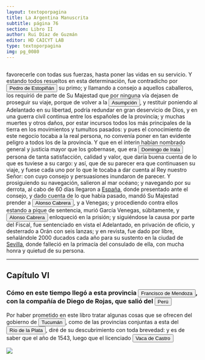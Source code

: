 ```yaml
---
layout: textoporpagina
title: La Argentina Manuscrita
subtitle: página 76
section: Libro II
author: Rui Díaz de Guzmán
editor: HD CAICYT LAB
type: textoporpagina
img: pg_0080
---
```


<div class="row">
    <div class="column">
<p>favorecerle con todas sus fuerzas, hasta poner las vidas en su servicio. Y estando todos resueltos en esta determinación, fue contradicho por <button class="balloon" data-balloon-pos="up" data-balloon-length="large" data-balloon="Pedro de Estopiñán y Virués o simplemente Pedro Estopiñán y también conocido como Pedro de Estopiñán el Conquistador de Melilla (Jerez de la Frontera, ca. 1470 – Monasterio de Guadalupe, 3 de septiembre de 1505) fue un militar castellano vinculado desde su juventud al servicio de la casa ducal de Medina-Sidonia, y debe su fama a ser el comandante en jefe del ejército del duque Juan Pérez de Guzmán, que conquistó la ciudad de Melilla en el año 1497.Al ser encarcelados a finales de 1500 el virrey y gobernador general Cristóbal Colón y el adelantado Bartolomé Colón, quedarían vacantes los títulos citados, por lo cual, a principios de 1504 los Reyes Católicos lo nombraron como adelantado y gobernador general de las Indias pero al demorar su viaje para tomar el mando, falleció antes de pasar al Nuevo Mundo, y como los hermanos Colón fueron indultados por los soberanos, ambos conservarían sus títulos y cargos.">Pedro de Estopiñán</button> su primo; y llamando a consejo a aquellos caballeros, los requirió de parte de Su Majestad que por ninguna vía dejasen de proseguir su viaje, porque de volver a la <a href="https://recogito.pelagios.org/document/wzqxhk0h3vpikm/part/1/edit#d57bb1dd-9efc-40c9-bbd4-af33933568a3" target="_blank"><button class="balloon" data-balloon-pos="up" data-balloon-length="large" data-balloon="Asunción del Paraguay.">Asumpción</button></a>, y restituir poniendo al Adelantado en su libertad, podría redundar en gran deservicio de Dios, y en una guerra civil continua entre los españoles de la provincia; y muchas muertes y otros daños, por estar incursos todos los más principales de la tierra en los movimientos y tumultos pasados: y pues el conocimiento de este negocio tocaba a la real persona, no convenía poner en tan evidente peligro a todos los de la provincia. Y que en el ínterin habían nombrado general y justicia mayor que los gobernase, que era <button class="balloon" data-balloon-pos="up" data-balloon-length="large" data-balloon="Domingo Martínez de Irala (Vergara de la Hermandad de Guipúzcoa, Corona de Castilla, 1509 - Asunción del Paraguay, Virreinato del Perú, 3 de octubre de 1556) fue un conquistador, explorador y colonizador español que como lugarteniente de Juan de Ayolas quien lo nombrara interinamente hasta que regresara como teniente de gobernador de La Candelaria en 1537, luego lo sería de hecho, y posteriormente elegido por el pueblo según real cédula, como teniente de gobernador general de Asunción.Ocupó tres veces el cargo de gobernador interino del Río de la Plata y del Paraguay, en los períodos de 1539 a 1542, de 1544 hasta 1548 y por último desde 1549. El emperador Carlos V lo nombraría definitivamente como titular en el cargo gubernamental en el año 1555, que lo ostentaría hasta su fallecimiento.En 1543 fundó en el Chaco Boreal el Puerto de los Reyes, a orillas del río Paraguay y del pantano de los Jarayes, sobre las costas de la laguna La Gaiba. Avellaneda, Mercedes; Perusset, Macarena, &quot;Irala, el primer estratega del Plata&quot;, en Historia Paraguaya. Anuario de la Academia Paraguaya de la Historia, vol. XLVI, 2006, pp. 319-363.Lafuente Machain, Ricardo, El gobernador Domingo de Irala, Asunción, Academia Paraguaya de la Historia, 2005 [1939].">Domingo de Irala</button> persona de tanta satisfacción, calidad y valor, que daría buena cuenta de lo que es tuviese a su cargo: y así, que de su parecer era que continuasen su viaje, y fuese cada uno por lo que le tocaba a dar cuenta al Rey nuestro Señor: con cuyo consejo y persuasiones inundaron de parecer. Y prosiguiendo su navegación, salieron al mar océano; y navegando por su derrota, al cabo de 60 días llegaron a <a href="https://recogito.pelagios.org/document/wzqxhk0h3vpikm/part/1/edit#a9ebb06d-adbf-4314-ba78-2129896cb0fb" target="_blank">España</a>, donde presentado ante el consejo, y dado cuenta de lo que había pasado, mandó Su Majestad prender a <button class="balloon" data-balloon-pos="up" data-balloon-length="large" data-balloon="Conquistador español. Fue lugarteniente de Pedro de Mendoza en la expedición de 1536. Estaba loco y debido a su enfermedad abandonó esta expedición y en vez de dirigirse a Rio de la Plata con su nave, lo hizo hacia Santo Domingo. Fue fatal para Pedro de Mendoza ya que se vió obligado a retrasar la expedición y lo esperó inútilmente en Rio de la Plata, sin embargo ello dió origen a la fundación de lo que seria mas tarde la ciudad de Buenos Aires en 1535. Alonso Cabrera sin embargo llegó a Rio de la Plata tres años mas tarde, en 1538, a la ciudad recién fundada de Buenos Aires y sembró el desconcierto entre los conquistadores y sus habitantes. Convenció a Domingo de Irala en incendiar Buenos Aires, para así verse obligados los colonos a trasladarse a la Asunción y él estar mas cerca de Sierra de la Plata. Se incendió la ciudad en 1538 a los tres años de su fundación. Una vez trasladado a la Asunción, Alonso Cabrera instigó para quitar el mando a Alvar Nuñez Cabeza de Vaca, al que acusaba de traidor y de rebelarse contra el rey de España. De regreso en España enloqueció de forma definitiva y mató a su mujer. Murió en el olvido.">Alonso Cabrera</button>, y a Venegas; y procediendo contra ellos estando a pique de sentencia, murió García Venegas, súbitamente, y <button class="balloon" data-balloon-pos="up" data-balloon-length="large" data-balloon="Conquistador español. Fue lugarteniente de Pedro de Mendoza en la expedición de 1536. Estaba loco y debido a su enfermedad abandonó esta expedición y en vez de dirigirse a Rio de la Plata con su nave, lo hizo hacia Santo Domingo. Fue fatal para Pedro de Mendoza ya que se vió obligado a retrasar la expedición y lo esperó inútilmente en Rio de la Plata, sin embargo ello dió origen a la fundación de lo que seria mas tarde la ciudad de Buenos Aires en 1535. Alonso Cabrera sin embargo llegó a Rio de la Plata tres años mas tarde, en 1538, a la ciudad recién fundada de Buenos Aires y sembró el desconcierto entre los conquistadores y sus habitantes. Convenció a Domingo de Irala en incendiar Buenos Aires, para así verse obligados los colonos a trasladarse a la Asunción y él estar mas cerca de Sierra de la Plata. Se incendió la ciudad en 1538 a los tres años de su fundación. Una vez trasladado a la Asunción, Alonso Cabrera instigó para quitar el mando a Alvar Nuñez Cabeza de Vaca, al que acusaba de traidor y de rebelarse contra el rey de España. De regreso en España enloqueció de forma definitiva y mató a su mujer. Murió en el olvido.">Alonso Cabrera</button> enloqueció en la prisión; y siguiéndose la causa por parte del Fiscal, fue sentenciado en vista el Adelantado, en privación de oficio, y desterrado a Orán con seis lanzas; y en revista, fue dado por libre, señalándole 2000 ducados cada año para su sustento en la ciudad de <a href="https://recogito.pelagios.org/document/wzqxhk0h3vpikm/part/1/edit#2571c51b-f3ba-4729-a615-3eb6ec29b22e" target="_blank">Sevilla</a>, donde falleció en la primacía del consulado de ella, con mucha honra y quietud de su persona.</p>

<hr>

<h2>Capítulo VI</h2>

<h3>Cómo en este tiempo llegó a esta provincia <button class="balloon" data-balloon-pos="up" data-balloon-length="large" data-balloon="Don Francisco de Mendoza (n. 1515-1547), capitán de la caballería. Sus actuaciones incluyen haber mediado entre Domingo de Irala y Ruiz Galán en 1537 y 1539, participado en la represión del levantamiento de cacique guarambarense Aracaré y ser parte de la facción de Domingo de Irala contra la de Cabeza de Vaca en 1545. De hecho, sirvió como teniente de gobernador bajo su administración cuando Irala condujo una entrada al Chaco en 1547. En esta circunstancia, los partidarios de Cabeza de Vaca recusaron su nombramiento y tras haber instaurado a Diego de Abreu como gobernador, ejecutaron a Mendoza.">Francisco de Mendoza</button>, con la compañía de Diego de Rojas, que salió del <a href="https://recogito.pelagios.org/document/wzqxhk0h3vpikm/part/1/edit#b8a6695c-ddef-4ea8-88b5-3ba5d8c1b4a2" target="_blank"><button class="balloon" data-balloon-pos="up" data-balloon-length="large" data-balloon="Entendido como virreinato del Perú.">Perú</button></a></h3>

<p>Por haber prometido en este libro tratar algunas cosas que se ofrecen del gobierno de <a href="https://recogito.pelagios.org/document/wzqxhk0h3vpikm/part/1/edit#a3bfefad-3a4e-4696-abd4-c73d622966d7" target="_blank"><button class="balloon" data-balloon-pos="up" data-balloon-length="large" data-balloon="Si bien la gobernación de Tucumán se establece en 1563, los territorios que la integraban (las actuales provincias argentinas de Tucumán, Jujuy, Salta, Santiago del Estero y Catamarca) ya habían sido objeto de conquista y colonización en la primera mitad del siglo XVI a partir de avanzadas provenientes de Asunción, Chile y Perú.">Tucumán</button></a>, como de las provincias conjuntas a esta del <a href="https://recogito.pelagios.org/document/wzqxhk0h3vpikm/part/1/edit#89c9749d-d5e5-4a95-b8ca-46ef97a07326" target="_blank"><button class="balloon" data-balloon-pos="up" data-balloon-length="large" data-balloon="Refiere a la Provincia del Río de la Plata, un espacio creado a partir de las capitulaciones que firmó el primer adelantado Pedro de Mendoza con Carlos I en 1534.La misma limitaba al norte con los territorios otorgados a Diego de Almagro, ocupando una franja que se extendería entre el Mar del Sur y el Mar Océano Austral. La exploración y ocupación efectiva del terreno delimitarían el espacio de la provincia del Río de la Plata al sector atlántico y específicamente, al eje fluvial Paraná-Plata">Río de la Plata</button></a>, diré de su descubrimiento con toda brevedad: y es de saber que el año de 1543, luego que el licenciado <button class="balloon" data-balloon-pos="up" data-balloon-length="large" data-balloon="Vaca de Castro. Virrey del Perú; prende a Diego de Almagro en la batalla de Chupas. Nombra a Diego de Rojas, Gobernador de Tucumán. Fue el segundo gobernador del Perú, y reemplazó a su conquistador Pizarro. A pesar de haberse presentado a ocupar la silla del gobierno con poderes, autógrafos del Rey, tuvo que vencer la resistencia que le opuso Diego de Almagro, el mozo, que la había usurpado; y la llanura de Chupas, cerca de Huamanga, fue el campo de batalla en que se decidió esta lucha, el día 16 de setiembre de 1542. La victoria se declara a favor del licenciado, que abusó de ella, haciendo perecer en los cadalsos a Almagro y a la mayor parte de sus compañeros. Una conducta tan inhumana no le hizo desmerecer en el concepto de sus compatriotas; y un historiador juicioso no trepida en decir &quot;que las providencias de este magistrado, acompañadas de su gran capacidad, madurez y suavidad, le hicieron amable en aquellos países&quot;.Juan y Ulloa, Viajes a la América Meridional, Tom. IV, pág. LXXIII del resumen histórico.">Vaca de Castro</button> </div>

<div class="column">
<a href="{{site.baseurl}}/assets/img/argentina_manuscrita/{{page.img}}.jpg"><img src="{{site.baseurl}}/assets/img/argentina_manuscrita/{{page.img}}.jpg"></a>
</div>
</div>
